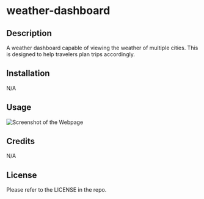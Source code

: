 # weather-dashboard
<!-- openweathermap API key de9896cc5903d3d20095502b01f4349e
 -->
## Description

A weather dashboard capable of viewing the weather of multiple cities. This is designed to help travelers plan trips accordingly.

## Installation

N/A

## Usage

![Screenshot of the Webpage]()

## Credits

N/A

## License

Please refer to the LICENSE in the repo.